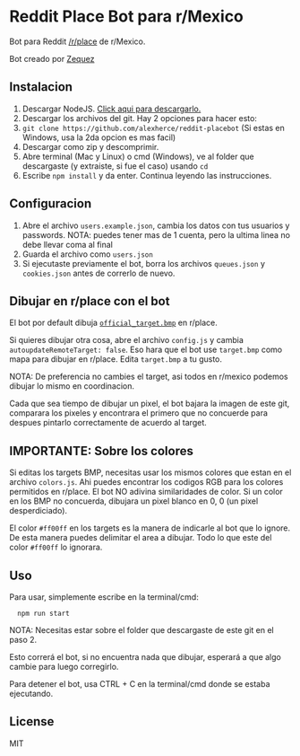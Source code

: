 # Reddit Place Bot para r/Mexico

Bot para Reddit [/r/place](https://www.reddit.com/r/place/) de r/Mexico.

Bot creado por [Zequez](https://github.com/Zequez/reddit-placebot)

## Instalacion

1. Descargar NodeJS. [Click aqui para descargarlo.](https://nodejs.org/es/download/)
2. Descargar los archivos del git. Hay 2 opciones para hacer esto:
  1. ```git clone https://github.com/alexherce/reddit-placebot``` (Si estas en Windows, usa la 2da opcion es mas facil)
  2. Descargar como zip y descomprimir.
3. Abre terminal (Mac y Linux) o cmd (Windows), ve al folder que descargaste (y extraiste, si fue el caso) usando ```cd```
4. Escribe ```npm install``` y da enter. Continua leyendo las instrucciones.

## Configuracion

1. Abre el archivo `users.example.json`, cambia los datos con tus usuarios y passwords. NOTA: puedes tener mas de 1 cuenta, pero la ultima linea no debe llevar coma al final
2. Guarda el archivo como `users.json`
3. Si ejecutaste previamente el bot, borra los archivos `queues.json` y `cookies.json` antes de correrlo de nuevo.

## Dibujar en r/place con el bot

El bot por default dibuja [`official_target.bmp`](https://raw.githubusercontent.com/alexherce/reddit-placebot/master/official_target.bmp) en r/place.

Si quieres dibujar otra cosa, abre el archivo `config.js` y cambia `autoupdateRemoteTarget: false`. Eso hara que el bot use `target.bmp` como mapa para dibujar en r/place. Edita `target.bmp` a tu gusto.

NOTA: De preferencia no cambies el target, asi todos en r/mexico podemos dibujar lo mismo en coordinacion.

Cada que sea tiempo de dibujar un pixel, el bot bajara la imagen de este git, comparara los pixeles y encontrara el primero que no concuerde para despues pintarlo correctamente de acuerdo al target.

## IMPORTANTE: Sobre los colores

Si editas los targets BMP, necesitas usar los mismos colores que estan en el archivo `colors.js`. Ahi puedes encontrar los codigos RGB para los colores permitidos en r/place. El bot NO adivina similaridades de color. Si un color en los BMP no concuerda, dibujara un pixel blanco en 0, 0 (un pixel desperdiciado).

El color `#ff00ff` en los targets es la manera de indicarle al bot que lo ignore. De esta manera puedes delimitar el area a dibujar. Todo lo que este del color `#ff00ff` lo ignorara.

## Uso

Para usar, simplemente escribe en la terminal/cmd:
```
  npm run start
```
NOTA: Necesitas estar sobre el folder que descargaste de este git en el paso 2.

Esto correrá el bot, si no encuentra nada que dibujar, esperará a que algo cambie para luego corregirlo.

Para detener el bot, usa CTRL + C en la terminal/cmd donde se estaba ejecutando.

## License

MIT
